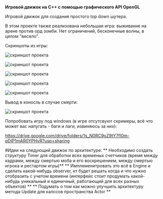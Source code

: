 **Игровой движок на C++ с помощью графического API OpenGL**

Игровой движок для создания простого top down шутера.

В этом проекте также реализована небольшая игра: выживание на арене против орд зомби.
Нет ограничений, бесконечные волны, в целом "весело".

Скриншоты из игры:

![скриншот проекта](https://github.com/xomageimer/GameEngineOpenGL/blob/master/doc/gitsimage/start.PNG)

![скриншот проекта](https://github.com/xomageimer/GameEngineOpenGL/blob/master/doc/gitsimage/death1.PNG)

![скриншот проекта](https://github.com/xomageimer/GameEngineOpenGL/blob/master/doc/gitsimage/z.PNG)

![скриншот проекта](https://github.com/xomageimer/GameEngineOpenGL/blob/master/doc/gitsimage/zombies.PNG)

![скриншот проекта](https://github.com/xomageimer/GameEngineOpenGL/blob/master/doc/gitsimage/zombiesblood.PNG)

Вывод в коносль в случае смерти:

![скриншот проекта](https://github.com/xomageimer/GameEngineOpenGL/blob/master/doc/gitsimage/died.PNG)

Попробовать игру под windows (в игре отсутсвуют скримеры, всё что может вас напугать - баги и лаги, извиняюсь за них):

https://drive.google.com/drive/folders/1s_N0RC9oZ9tY7fI0m-pDIP1mAR0YPHvR?usp=sharing


#Идеи на следующий движок по архитектуре:
    ** Необходимо создать структуру Timer для обработки всех временых счетчиков (время между кадрами, между смертью моба и его воскрешением, между смертью игрока и рестартом игры)**
    ** Имплеменитровать это всё в Engine и сделать какой-нибудь observer, кт будет решать когда и что нужно отобразить с учетом времени (интерфейс стоит продумать какой-нибудь уникальный и единичный, работающий для всех разных объектов) **
    ** Подумать о том как можно улучшить архитектуру метода Update для калссов пространства Actor **
